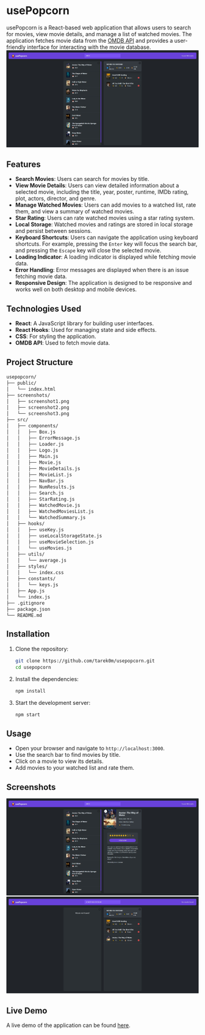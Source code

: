 # usePopcorn

usePopcorn is a React-based web application that allows users to search for movies, view movie details, and manage a list of watched movies. The application fetches movie data from the [OMDB API](https://www.omdbapi.com/) and provides a user-friendly interface for interacting with the movie database.
![Screenshot 1](public/screenshots/screenshot1.png)

## Features

- **Search Movies**: Users can search for movies by title.
- **View Movie Details**: Users can view detailed information about a selected movie, including the title, year, poster, runtime, IMDb rating, plot, actors, director, and genre.
- **Manage Watched Movies**: Users can add movies to a watched list, rate them, and view a summary of watched movies.
- **Star Rating**: Users can rate watched movies using a star rating system.
- **Local Storage**: Watched movies and ratings are stored in local storage and persist between sessions.
- **Keyboard Shortcuts**: Users can navigate the application using keyboard shortcuts. For example, pressing the `Enter` key will focus the search bar, and pressing the `Escape` key will close the selected movie.
- **Loading Indicator**: A loading indicator is displayed while fetching movie data.
- **Error Handling**: Error messages are displayed when there is an issue fetching movie data.
- **Responsive Design**: The application is designed to be responsive and works well on both desktop and mobile devices.

## Technologies Used

- **React**: A JavaScript library for building user interfaces.
- **React Hooks**: Used for managing state and side effects.
- **CSS**: For styling the application.
- **OMDB API**: Used to fetch movie data.

## Project Structure

```
usepopcorn/
├── public/
│   └── index.html
├── screenshots/
│   ├── screenshot1.png
│   ├── screenshot2.png
│   └── screenshot3.png
├── src/
│   ├── components/
│   │   ├── Box.js
│   │   ├── ErrorMessage.js
│   │   ├── Loader.js
│   │   ├── Logo.js
│   │   ├── Main.js
│   │   ├── Movie.js
│   │   ├── MovieDetails.js
│   │   ├── MovieList.js
│   │   ├── NavBar.js
│   │   ├── NumResults.js
│   │   ├── Search.js
│   │   ├── StarRating.js
│   │   ├── WatchedMovie.js
│   │   ├── WatchedMoviesList.js
│   │   └── WatchedSummary.js
│   ├── hooks/
│   │   ├── useKey.js
│   │   ├── useLocalStorageState.js
│   │   ├── useMovieSelection.js
│   │   └── useMovies.js
│   ├── utils/
│   │   └── average.js
│   ├── styles/
│   │   └── index.css
│   ├── constants/
│   │   └── keys.js
│   ├── App.js
│   └── index.js
├── .gitignore
├── package.json
└── README.md
```

## Installation

1. Clone the repository:
   ```sh
   git clone https://github.com/tarek0m/usepopcorn.git
   cd usepopcorn
   ```
2. Install the dependencies:

   ```sh
   npm install
   ```

3. Start the development server:

   ```sh
   npm start
   ```

## Usage

- Open your browser and navigate to `http://localhost:3000`.
- Use the search bar to find movies by title.
- Click on a movie to view its details.
- Add movies to your watched list and rate them.

## Screenshots

![Screenshot 2](public/screenshots/screenshot2.png)
![Screenshot 3](public/screenshots/screenshot3.png)

## Live Demo

A live demo of the application can be found [here](https://tarek0m.github.io/usepopcorn).
